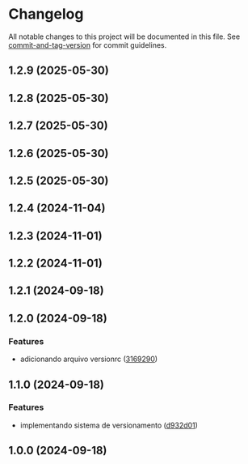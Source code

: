 # Changelog

All notable changes to this project will be documented in this file. See [commit-and-tag-version](https://github.com/absolute-version/commit-and-tag-version) for commit guidelines.

## 1.2.9 (2025-05-30)

## 1.2.8 (2025-05-30)

## 1.2.7 (2025-05-30)

## 1.2.6 (2025-05-30)

## 1.2.5 (2025-05-30)

## 1.2.4 (2024-11-04)

## 1.2.3 (2024-11-01)

## 1.2.2 (2024-11-01)

## 1.2.1 (2024-09-18)

## 1.2.0 (2024-09-18)


### Features

* adicionando arquivo versionrc ([3169290](https://github.com/toolbox-playground/pipelines-seguranca-exemplo-basico/commit/31692906c71d1a70aab9e1426512fe39c8bae98c))

## 1.1.0 (2024-09-18)


### Features

* implementando sistema de versionamento ([d932d01](https://github.com/toolbox-playground/pipelines-seguranca-exemplo-basico/commit/d932d01f0409d297466fe23c484854bc889f88b4))

## 1.0.0 (2024-09-18)
